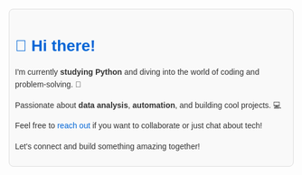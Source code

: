 <!DOCTYPE html>
<html lang="en">
<head>
    <meta charset="UTF-8">
    <meta name="viewport" content="width=device-width, initial-scale=1.0">
    <title>GitHub Bio</title>
    <style>
        body {
            font-family: Arial, sans-serif;
            color: #333;
            margin: 20px;
        }
        .bio {
            max-width: 600px;
            margin: auto;
            padding: 10px;
            border: 1px solid #ddd;
            border-radius: 8px;
            background-color: #f9f9f9;
        }
        .bio h1 {
            color: #0366d6;
        }
        .bio p {
            line-height: 1.6;
        }
        .bio a {
            color: #0366d6;
            text-decoration: none;
        }
        .bio a:hover {
            text-decoration: underline;
        }
    </style>
</head>
<body>
    <div class="bio">
        <h1>👋 Hi there!</h1>
        <p>I'm currently <strong>studying Python</strong> and diving into the world of coding and problem-solving. 🚀</p>
        <p>Passionate about <strong>data analysis</strong>, <strong>automation</strong>, and building cool projects. 💻</p>
        <p>Feel free to <a href="mailto:your.email@example.com">reach out</a> if you want to collaborate or just chat about tech!</p>
        <p>Let's connect and build something amazing together!</p>
    </div>
</body>
</html>
